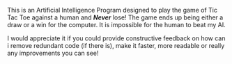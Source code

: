 This is an Artificial Intelligence Program designed to play the game of Tic Tac Toe against a human and <b><i>Never</i></b> lose!
The game ends up being either a draw or a win for the computer. It is impossible for the human to beat my AI.

I would appreciate it if you could provide constructive feedback on how can i remove redundant code (if there is), make it faster, more readable or really any improvements you can see!

